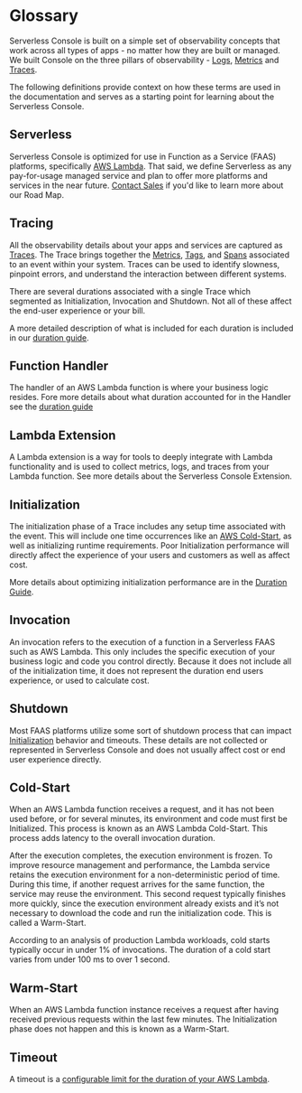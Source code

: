 <!--
title: Glossary
menuText: Glossary
description: 
menuOrder: 4
-->

# Glossary
Serverless Console is built on a simple set of observability concepts that work
across all types of apps - no matter how they are built or managed. We built
Console on the three pillars of observability - [Logs](product/logs.md), 
[Metrics](product/metrics.md) and [Traces](product/traces.md).

The following definitions provide context on how these terms are used 
in the documentation and serves as a starting point for learning
about the Serverless Console.

## Serverless
Serverless Console is optimized for use in Function as a Service (FAAS) platforms, specifically
[AWS Lambda](#aws-lambda). That said, we define Serverless as any pay-for-usage
managed service and plan to offer more platforms and services in the near future. [Contact Sales](https://www.serverless.com/sales) if you'd like to learn more about our Road Map.

<!--
# Logs
[Logs](product/logs.md) are collected directly from your application and
are available both streaming and in [Traces](product/traces.md) within Serverless
Console. All logs include a set of [Tags](product/tags.md) for searching and filtering
within the [Explorer](product/explorer.md) but are ingested and 
stored separate from Traces and Metrics.

# Metrics
[Metrics](product/metrics.md) are numerical data about the 
performance of your applications or its underlying infrastructure.
These metrics are collected by the [Serverless Console Extension](platform/extension.md)
during an invocation but are ingested and store separately from a Traces,
and Logs. For more details about Metrics see the [product/metrics.md] section.

# Tags
All Traces, Logs and Metrics share a specific set of [Semantic Tags](tags.md)
added by our [Serverless Console Extension](platform/extension.md). These tags are used
for filtering and navigating within Serverless Console.

# Scopes
A [Scope](product/scopes.md) is a set of tags used to identify patterns as use-cases that
are handled by Serverless Console. All metrics, logs, and traces must
match a recognized scope to be ingested into Serverless Console.

# Organization
An organization is a unique tenant within the Serverless suite of 
products (including Serverless Dashboard, Serverless Cloud, and 
Serverless Console). 

-->

## Tracing
All the observability details about your apps and services are
captured as [Traces](product/traces.md). The Trace brings together
the [Metrics](product/metrics.md), [Tags](product/tags.md), and [Spans](product/traces.md#spans) associated to an event within your system.
Traces can be used to identify slowness, pinpoint errors, and understand
the interaction between different systems. 

There are several durations associated with a single Trace
which segmented as Initialization, Invocation and Shutdown. Not
all of these affect the end-user experience or your bill.

A more detailed description of what is included for each duration is included
in our [duration guide](product/duration.md).

## Function Handler
The handler of an AWS Lambda function is where your business logic resides.
Fore more details about what duration accounted for in the Handler see the
[duration guide](product/duration.md#extensions-and-the-invocation-phase)

## Lambda Extension
A Lambda extension is a way for tools to deeply integrate with Lambda 
functionality and is used to collect metrics, logs, and traces from your
Lambda function. See more details about the Serverless Console Extension.

## Initialization
The initialization phase of a Trace includes any setup time associated
with the event. This will include one time occurrences like an
[AWS Cold-Start](#cold-start), as well as initializing runtime requirements. 
Poor Initialization performance will directly affect the experience of your 
users and customers as well as affect cost.

More details about optimizing initialization performance are in the 
[Duration Guide](product/duration.md#optimizing-initlization-in-aws).

## Invocation 
An invocation refers to the execution of a function in a Serverless
FAAS such as AWS Lambda. This only includes the specific execution
of your business logic and code you control directly. Because it does
not include all of the initialization time, it does not represent the
duration end users experience, or used to calculate cost. 

## Shutdown
Most FAAS platforms utilize some sort of shutdown process that can
impact [Initialization](#initialization) behavior and timeouts. These
details are not collected or represented in Serverless Console and
does not usually affect cost or end user experience directly.

## Cold-Start
When an AWS Lambda function receives a request, and it has not been used before, or for several minutes, its environment and code must first be Initialized.  This process is known as an AWS Lambda Cold-Start.  This process adds latency to the overall invocation duration.

After the execution completes, the execution environment is frozen. To improve resource management and performance, the Lambda service retains the execution environment for a non-deterministic period of time. During this time, if another request arrives for the same function, the service may reuse the environment. This second request typically finishes more quickly, since the execution environment already exists and it’s not necessary to download the code and run the initialization code. This is called a Warm-Start.

According to an analysis of production Lambda workloads, cold starts typically occur in under 1% of invocations. The duration of a cold start varies from under 100 ms to over 1 second.

## Warm-Start
When an AWS Lambda function instance receives a request after having received previous requests within the last few minutes.  The Initialization phase does not happen and this is known as a Warm-Start.

## Timeout
A timeout is a [configurable limit for the duration of your AWS Lambda](product/duration.md#configuring-timeouts-in-aws-lambda).

<!--
# Benchmark

A Benchmark is a general way of describing the results of running a test against a Use-Case and specific Variations thereof.

## Use-Case

A Benchmark Use-Case represents a common use-case we want to measure via a Benchmark.

For example, measuring the performance of sending an AWS Lambda function using Node.js + Express.js is a Benchmark Use-Case.

## Variant

A Benchmark Use-Case Variant is a variation of a Benchmark Use-Case that we wish to run a Benchmark for independently to observe something specific.  

Every Benchmark Use-Case can have one of multiple Variations. 

For example, measuring the performance of an AWS Lambda function using Node.js + Express.js is a Benchmark Use-Case, and measuring it during an AWS Lambda Cold-Start, an AWS Lambda Warm-Start, are Variations.

## Report

A report detailing and summarizing the results of running Benchmarks against different Use-Case Variations, published by Serverless Inc.

-->

